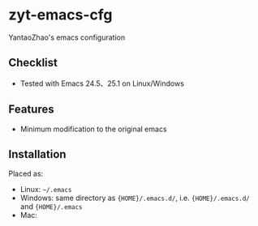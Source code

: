 # zyt-emacs-cfg
YantaoZhao's emacs configuration


## Checklist
- Tested with Emacs 24.5、25.1 on Linux/Windows


## Features
- Minimum modification to the original emacs


## Installation
Placed as:
- Linux: `~/.emacs`
- Windows: same directory as `{HOME}/.emacs.d/`, i.e. `{HOME}/.emacs.d/` and `{HOME}/.emacs`
- Mac:

